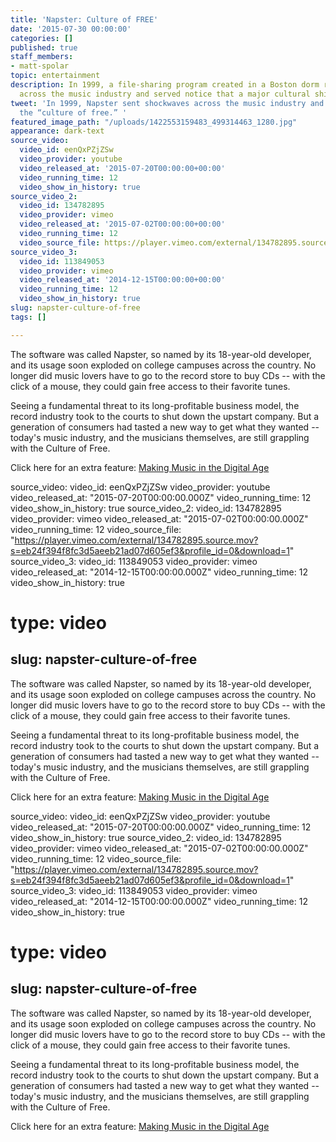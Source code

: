 ```yaml
---
title: 'Napster: Culture of FREE'
date: '2015-07-30 00:00:00'
categories: []
published: true
staff_members:
- matt-spolar
topic: entertainment
description: In 1999, a file-sharing program created in a Boston dorm room sent shockwaves
  across the music industry and served notice that a major cultural shift was underway.
tweet: 'In 1999, Napster sent shockwaves across the music industry and ushered in
  the “culture of free.” '
featured_image_path: "/uploads/1422553159483_499314463_1280.jpg"
appearance: dark-text
source_video:
  video_id: eenQxPZjZSw
  video_provider: youtube
  video_released_at: '2015-07-20T00:00:00+00:00'
  video_running_time: 12
  video_show_in_history: true
source_video_2:
  video_id: 134782895
  video_provider: vimeo
  video_released_at: '2015-07-02T00:00:00+00:00'
  video_running_time: 12
  video_source_file: https://player.vimeo.com/external/134782895.source.mov?s=eb24f394f8fc3d5aeeb21ad07d605ef3&profile_id=0&download=1
source_video_3:
  video_id: 113849053
  video_provider: vimeo
  video_released_at: '2014-12-15T00:00:00+00:00'
  video_running_time: 12
  video_show_in_history: true
slug: napster-culture-of-free
tags: []

---
```

The software was called Napster, so named by its 18-year-old developer, and its usage soon exploded on college campuses across the country. No longer did music lovers have to go to the record store to buy CDs -- with the click of a mouse, they could gain free access to their favorite tunes.

Seeing a fundamental threat to its long-profitable business model, the record industry took to the courts to shut down the upstart company. But a generation of consumers had tasted a new way to get what they wanted -- today's music industry, and the musicians themselves, are still grappling with the Culture of Free.

Click here for an extra feature: [Making Music in the Digital Age](http://retroreport.org/reports/making-music-in-the-digital-age/)

source_video:
  video_id: eenQxPZjZSw
  video_provider: youtube
  video_released_at: "2015-07-20T00:00:00.000Z"
  video_running_time: 12
  video_show_in_history: true
source_video_2:
  video_id: 134782895
  video_provider: vimeo
  video_released_at: "2015-07-02T00:00:00.000Z"
  video_running_time: 12
  video_source_file: "https://player.vimeo.com/external/134782895.source.mov?s=eb24f394f8fc3d5aeeb21ad07d605ef3&profile_id=0&download=1"
source_video_3:
  video_id: 113849053
  video_provider: vimeo
  video_released_at: "2014-12-15T00:00:00.000Z"
  video_running_time: 12
  video_show_in_history: true
# type: video
slug: napster-culture-of-free
---

The software was called Napster, so named by its 18-year-old developer, and its usage soon exploded on college campuses across the country. No longer did music lovers have to go to the record store to buy CDs -- with the click of a mouse, they could gain free access to their favorite tunes.

Seeing a fundamental threat to its long-profitable business model, the record industry took to the courts to shut down the upstart company. But a generation of consumers had tasted a new way to get what they wanted -- today's music industry, and the musicians themselves, are still grappling with the Culture of Free.

Click here for an extra feature: [Making Music in the Digital Age](http://retroreport.org/reports/making-music-in-the-digital-age/)

source_video:
  video_id: eenQxPZjZSw
  video_provider: youtube
  video_released_at: "2015-07-20T00:00:00.000Z"
  video_running_time: 12
  video_show_in_history: true
source_video_2:
  video_id: 134782895
  video_provider: vimeo
  video_released_at: "2015-07-02T00:00:00.000Z"
  video_running_time: 12
  video_source_file: "https://player.vimeo.com/external/134782895.source.mov?s=eb24f394f8fc3d5aeeb21ad07d605ef3&profile_id=0&download=1"
source_video_3:
  video_id: 113849053
  video_provider: vimeo
  video_released_at: "2014-12-15T00:00:00.000Z"
  video_running_time: 12
  video_show_in_history: true
# type: video
slug: napster-culture-of-free
---

The software was called Napster, so named by its 18-year-old developer, and its usage soon exploded on college campuses across the country. No longer did music lovers have to go to the record store to buy CDs -- with the click of a mouse, they could gain free access to their favorite tunes.

Seeing a fundamental threat to its long-profitable business model, the record industry took to the courts to shut down the upstart company. But a generation of consumers had tasted a new way to get what they wanted -- today's music industry, and the musicians themselves, are still grappling with the Culture of Free.

Click here for an extra feature: [Making Music in the Digital Age](http://retroreport.org/reports/making-music-in-the-digital-age/)

